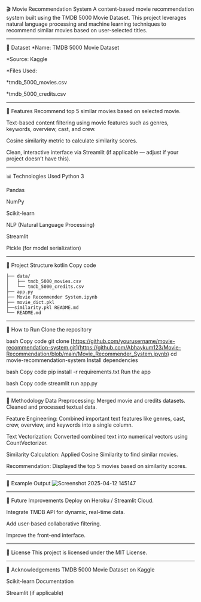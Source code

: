 🎬 Movie Recommendation System
A content-based movie recommendation system built using the TMDB 5000 Movie Dataset. This project leverages natural language processing and machine learning techniques to recommend similar movies based on user-selected titles.

--------------------------------------------------------------------------------------------------------------------------
📂 Dataset
*Name: TMDB 5000 Movie Dataset

*Source: Kaggle

*Files Used:

*tmdb_5000_movies.csv

*tmdb_5000_credits.csv

-----------------------------------------------------------------------------------------------------------------------
📌 Features
Recommend top 5 similar movies based on selected movie.

Text-based content filtering using movie features such as genres, keywords, overview, cast, and crew.

Cosine similarity metric to calculate similarity scores.

Clean, interactive interface via Streamlit (if applicable — adjust if your project doesn’t have this).

-----------------------------------------------------------------------------------------------------------------------

📊 Technologies Used
Python 3

Pandas

NumPy

Scikit-learn

NLP (Natural Language Processing)

Streamlit

Pickle (for model serialization)

-----------------------------------------------------------------------------------------------------------------------

📑 Project Structure
kotlin
Copy code
```
├── data/
│   ├── tmdb_5000_movies.csv
│   └── tmdb_5000_credits.csv
├── app.py
├── Movie Recommender System.ipynb
├── movie_dict.pkl
├──similarity.pkl README.md
└── README.md
```
-----------------------------------------------------------------------------------------------------------------------

🚀 How to Run
Clone the repository

bash
Copy code
git clone [https://github.com/yourusername/movie-recommendation-system.git](https://github.com/Abhaykum123/Movie-Recommendation/blob/main/Movie_Recommender_System.ipynb)
cd movie-recommendation-system
Install dependencies

bash
Copy code
pip install -r requirements.txt
Run the app

bash
Copy code
streamlit run app.py

-----------------------------------------------------------------------------------------------------------------------

📝 Methodology
Data Preprocessing: Merged movie and credits datasets. Cleaned and processed textual data.

Feature Engineering: Combined important text features like genres, cast, crew, overview, and keywords into a single column.

Text Vectorization: Converted combined text into numerical vectors using CountVectorizer.

Similarity Calculation: Applied Cosine Similarity to find similar movies.

Recommendation: Displayed the top 5 movies based on similarity scores.

-----------------------------------------------------------------------------------------------------------------------

🎥 Example Output
![Screenshot 2025-04-12 145147](https://github.com/user-attachments/assets/3db80777-2851-4667-9cf5-2aea40d6a73e)

-----------------------------------------------------------------------------------------------------------------------

📌 Future Improvements
Deploy on Heroku / Streamlit Cloud.

Integrate TMDB API for dynamic, real-time data.

Add user-based collaborative filtering.

Improve the front-end interface.

-----------------------------------------------------------------------------------------------------------------------

📜 License
This project is licensed under the MIT License.

-----------------------------------------------------------------------------------------------------------------------

🙌 Acknowledgements
TMDB 5000 Movie Dataset on Kaggle

Scikit-learn Documentation

Streamlit (if applicable)
